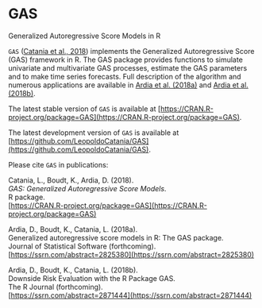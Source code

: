 # GAS
Generalized Autoregressive Score Models in R

`GAS` ([Catania et al., 2018](https://CRAN.R-project.org/package=GAS)) implements the Generalized Autoregressive 
Score (GAS) framework in R. The GAS package provides 
functions to simulate univariate and multivariate GAS processes,
estimate the GAS parameters and to make time series forecasts. Full description of the algorithm
and numerous applications are available in [Ardia et al. (2018a)](https://ssrn.com/abstract=2825380) and [Ardia et al. (2018b)](https://ssrn.com/abstract=2871444).

The latest stable version of `GAS` is available at [https://CRAN.R-project.org/package=GAS](https://CRAN.R-project.org/package=GAS).

The latest development version of `GAS` is available at [https://github.com/LeopoldoCatania/GAS](https://github.com/LeopoldoCatania/GAS).

Please cite `GAS` in publications:

Catania, L., Boudt, K., Ardia, D. (2018).  
_GAS: Generalized Autoregressive Score Models_.  
R package.  
[https://CRAN.R-project.org/package=GAS](https://CRAN.R-project.org/package=GAS)  

Ardia, D., Boudt, K., Catania, L. (2018a).  
Generalized autoregressive score models in R: The GAS package.  
Journal of Statistical Software (forthcoming).      
[https://ssrn.com/abstract=2825380](https://ssrn.com/abstract=2825380)    


Ardia, D., Boudt, K., Catania, L. (2018b).  
Downside Risk Evaluation with the R Package GAS.     
The R Journal (forthcoming).   
[https://ssrn.com/abstract=2871444](https://ssrn.com/abstract=2871444)    
